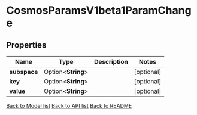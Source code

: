 # CosmosParamsV1beta1ParamChange

## Properties

Name | Type | Description | Notes
------------ | ------------- | ------------- | -------------
**subspace** | Option<**String**> |  | [optional]
**key** | Option<**String**> |  | [optional]
**value** | Option<**String**> |  | [optional]

[Back to Model list](../README.md#documentation-for-models) [Back to API list](../README.md#documentation-for-api-endpoints) [Back to README](../README.md)


